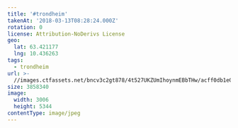 ```yaml
---
title: '#trondheim'
takenAt: '2018-03-13T08:28:24.000Z'
rotation: 0
license: Attribution-NoDerivs License
geo:
  lat: 63.421177
  lng: 10.436263
tags:
  - trondheim
url: >-
  //images.ctfassets.net/bncv3c2gt878/4t527UKZUmIhoynmEBbTHw/acff0db1e009d2457f05a0688fd21abf/trondheim_40091436534_o
size: 3858340
image:
  width: 3006
  height: 5344
contentType: image/jpeg
---
```


